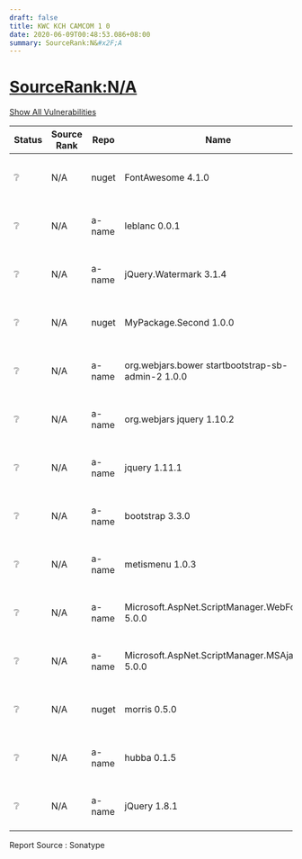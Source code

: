 ```yaml
---
draft: false
title: KWC KCH CAMCOM 1 0
date: 2020-06-09T00:48:53.086+08:00
summary: SourceRank:N&#x2F;A
---
```


# <u>SourceRank:N&#x2F;A</u>

<a onclick="var x=document.getElementsByName('vulnerabilities');var y=[...x].filter(e=>e.style.display=='none').length==0?'none':'block';x.forEach(e=>e.style.display=y);this.innerHTML=y=='none'?'Show All Vulnerabilities':'Hide All Vulnerabilities'" href="javascript:void(0)">Show All Vulnerabilities</a>

| Status | Source<br/>Rank | Repo | Name | Vulnerabilities | Remarks |
| - | - | - | - | - | - |
|❔|N/A|nuget|FontAwesome 4.1.0|N/A|Unknown Repo<br/>by SonaType|
|❔|N/A|a-name|leblanc 0.0.1|N/A|Unknown Repo<br/>by SonaType|
|❔|N/A|a-name|jQuery.Watermark 3.1.4|N/A|Unknown Repo<br/>by SonaType|
|❔|N/A|nuget|MyPackage.Second 1.0.0|N/A|Unknown Repo<br/>by SonaType|
|❔|N/A|a-name|org.webjars.bower startbootstrap-sb-admin-2 1.0.0|N/A|Unknown Repo<br/>by SonaType|
|❔|N/A|a-name|org.webjars jquery 1.10.2|N/A|Unknown Repo<br/>by SonaType|
|❔|N/A|a-name|jquery 1.11.1|N/A|Unknown Repo<br/>by SonaType|
|❔|N/A|a-name|bootstrap 3.3.0|N/A|Unknown Repo<br/>by SonaType|
|❔|N/A|a-name|metismenu 1.0.3|N/A|Unknown Repo<br/>by SonaType|
|❔|N/A|a-name|Microsoft.AspNet.ScriptManager.WebForms 5.0.0|N/A|Unknown Repo<br/>by SonaType|
|❔|N/A|a-name|Microsoft.AspNet.ScriptManager.MSAjax 5.0.0|N/A|Unknown Repo<br/>by SonaType|
|❔|N/A|nuget|morris 0.5.0|N/A|Unknown Repo<br/>by SonaType|
|❔|N/A|a-name|hubba 0.1.5|N/A|Unknown Repo<br/>by SonaType|
|❔|N/A|a-name|jQuery 1.8.1|N/A|Unknown Repo<br/>by SonaType|


Report Source : Sonatype
